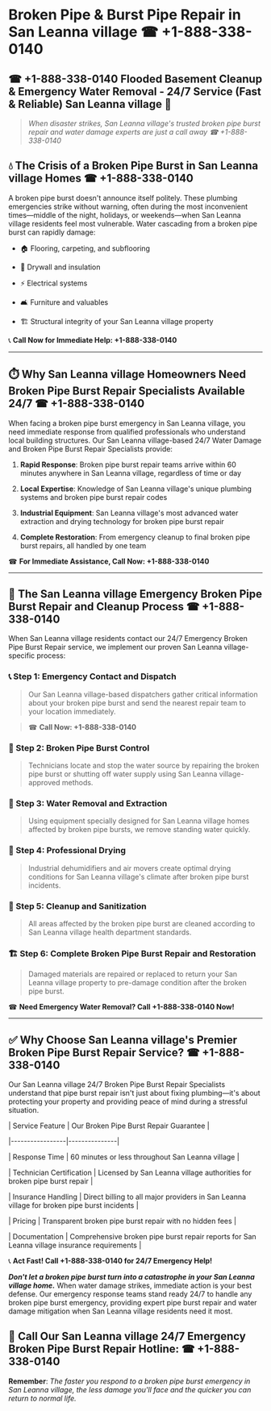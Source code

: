 # Broken Pipe & Burst Pipe Repair in San Leanna village ☎ +1-888-338-0140  
## ☎ +1-888-338-0140 Flooded Basement Cleanup & Emergency Water Removal - 24/7 Service (Fast & Reliable) San Leanna village 🚨  

> *When disaster strikes, San Leanna village's trusted broken pipe burst repair and water damage experts are just a call away ☎ +1-888-338-0140*  

## 💧 The Crisis of a Broken Pipe Burst in San Leanna village Homes ☎ +1-888-338-0140  

A broken pipe burst doesn't announce itself politely. These plumbing emergencies strike without warning, often during the most inconvenient times—middle of the night, holidays, or weekends—when San Leanna village residents feel most vulnerable. Water cascading from a broken pipe burst can rapidly damage:  

* 🏠 Flooring, carpeting, and subflooring  
* 🧱 Drywall and insulation  
* ⚡ Electrical systems  
* 🛋️ Furniture and valuables  
* 🏗️ Structural integrity of your San Leanna village property  

📞 **Call Now for Immediate Help: +1-888-338-0140**  

---  

## ⏱️ Why San Leanna village Homeowners Need Broken Pipe Burst Repair Specialists Available 24/7 ☎ +1-888-338-0140  

When facing a broken pipe burst emergency in San Leanna village, you need immediate response from qualified professionals who understand local building structures. Our San Leanna village-based 24/7 Water Damage and Broken Pipe Burst Repair Specialists provide:  

1. **Rapid Response**: Broken pipe burst repair teams arrive within 60 minutes anywhere in San Leanna village, regardless of time or day  
2. **Local Expertise**: Knowledge of San Leanna village's unique plumbing systems and broken pipe burst repair codes  
3. **Industrial Equipment**: San Leanna village's most advanced water extraction and drying technology for broken pipe burst repair  
4. **Complete Restoration**: From emergency cleanup to final broken pipe burst repairs, all handled by one team  

☎ **For Immediate Assistance, Call Now: +1-888-338-0140**  

---  

## 🔧 The San Leanna village Emergency Broken Pipe Burst Repair and Cleanup Process ☎ +1-888-338-0140  

When San Leanna village residents contact our 24/7 Emergency Broken Pipe Burst Repair service, we implement our proven San Leanna village-specific process:  

### 📞 Step 1: Emergency Contact and Dispatch  
> Our San Leanna village-based dispatchers gather critical information about your broken pipe burst and send the nearest repair team to your location immediately.  
> ☎ **Call Now: +1-888-338-0140**  

### 🚿 Step 2: Broken Pipe Burst Control  
> Technicians locate and stop the water source by repairing the broken pipe burst or shutting off water supply using San Leanna village-approved methods.  

### 🌊 Step 3: Water Removal and Extraction  
> Using equipment specially designed for San Leanna village homes affected by broken pipe bursts, we remove standing water quickly.  

### 💨 Step 4: Professional Drying  
> Industrial dehumidifiers and air movers create optimal drying conditions for San Leanna village's climate after broken pipe burst incidents.  

### 🧼 Step 5: Cleanup and Sanitization  
> All areas affected by the broken pipe burst are cleaned according to San Leanna village health department standards.  

### 🏗️ Step 6: Complete Broken Pipe Burst Repair and Restoration  
> Damaged materials are repaired or replaced to return your San Leanna village property to pre-damage condition after the broken pipe burst.  

☎ **Need Emergency Water Removal? Call +1-888-338-0140 Now!**  

---  

## ✅ Why Choose San Leanna village's Premier Broken Pipe Burst Repair Service? ☎ +1-888-338-0140  

Our San Leanna village 24/7 Broken Pipe Burst Repair Specialists understand that pipe burst repair isn't just about fixing plumbing—it's about protecting your property and providing peace of mind during a stressful situation.  

| Service Feature | Our Broken Pipe Burst Repair Guarantee |  
|-----------------|---------------|  
| Response Time | 60 minutes or less throughout San Leanna village |  
| Technician Certification | Licensed by San Leanna village authorities for broken pipe burst repair |  
| Insurance Handling | Direct billing to all major providers in San Leanna village for broken pipe burst incidents |  
| Pricing | Transparent broken pipe burst repair with no hidden fees |  
| Documentation | Comprehensive broken pipe burst repair reports for San Leanna village insurance requirements |  

📞 **Act Fast! Call +1-888-338-0140 for 24/7 Emergency Help!**  

***Don't let a broken pipe burst turn into a catastrophe in your San Leanna village home.*** When water damage strikes, immediate action is your best defense. Our emergency response teams stand ready 24/7 to handle any broken pipe burst emergency, providing expert pipe burst repair and water damage mitigation when San Leanna village residents need it most.  

## 📱 Call Our San Leanna village 24/7 Emergency Broken Pipe Burst Repair Hotline: ☎ +1-888-338-0140  

**Remember**: *The faster you respond to a broken pipe burst emergency in San Leanna village, the less damage you'll face and the quicker you can return to normal life.*